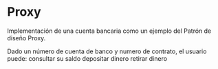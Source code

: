 # Proxy
Implementación de una cuenta bancaria como un ejemplo del Patrón de diseño Proxy.


Dado un número de cuenta de banco y numero de contrato, el usuario puede:
consultar su saldo
depositar dinero
retirar dinero

